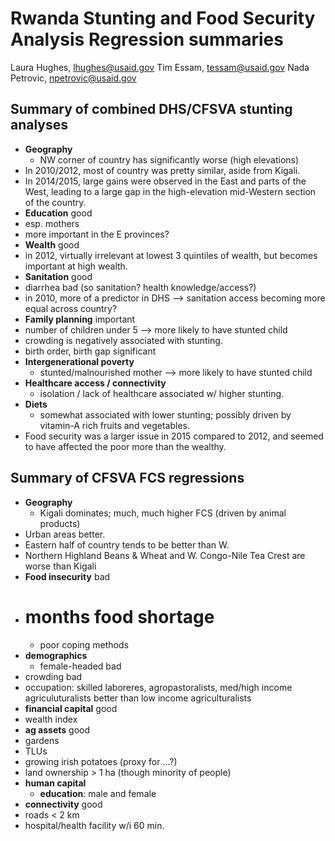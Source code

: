 # Rwanda Stunting and Food Security Analysis Regression summaries
Laura Hughes, lhughes@usaid.gov
Tim Essam, tessam@usaid.gov
Nada Petrovic, npetrovic@usaid.gov

## Summary of combined DHS/CFSVA stunting analyses
* **Geography**
  * NW corner of country has significantly worse (high elevations)
* In 2010/2012, most of country was pretty similar, aside from Kigali.
* In 2014/2015, large gains were observed in the East and parts of the West, leading to a large gap in the high-elevation mid-Western section of the country. 
* **Education** good 
* esp. mothers
* more important in the E provinces? 
* **Wealth** good
* in 2012, virtually irrelevant at lowest 3 quintiles of wealth, but becomes important at high wealth.
* **Sanitation** good
* diarrhea bad (so sanitation? health knowledge/access?)
* in 2010, more of a predictor in DHS --> sanitation access becoming more equal across country?
* **Family planning** important
* number of children under 5 --> more likely to have stunted child
* crowding is negatively associated with stunting.
* birth order, birth gap significant
* **Intergenerational poverty** 
  * stunted/malnourished mother --> more likely to have stunted child
* **Healthcare access / connectivity**
  * isolation / lack of healthcare associated w/ higher stunting.
* **Diets**
  * somewhat associated with lower stunting; possibly driven by vitamin-A rich fruits and vegetables.
* Food security was a larger issue in 2015 compared to 2012, and seemed to have affected the poor more than the wealthy.

## Summary of CFSVA FCS regressions
* **Geography**
  * Kigali dominates; much, much higher FCS (driven by animal products)
* Urban areas better.
* Eastern half of country tends to be better than W.
* Northern Highland Beans & Wheat and W. Congo-Nile Tea Crest are worse than Kigali
* **Food insecurity** bad
* # months food shortage
  * poor coping methods
* **demographics** 
  * female-headed bad
* crowding bad
* occupation: skilled laboreres, agropastoralists, med/high income agriculuturalists better than low income agriculturalists
* **financial capital** good
* wealth index
* **ag assets** good
* gardens
* TLUs
* growing irish potatoes (proxy for ...?)
* land ownership > 1 ha (though minority of people)
* **human capital**
  * **education**: male and female
* **connectivity** good
* roads < 2 km
* hospital/health facility w/i 60 min.
